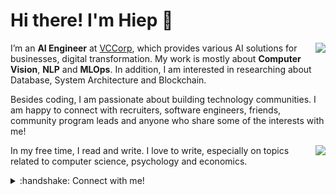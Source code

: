 # Hi there! I'm Hiep 👋 

<div>
   <a href="#">
    <img align="right" src="https://github-readme-stats.vercel.app/api/top-langs/?username=hieptran1812&layout=compact">
  </a>
</div>

I’m an **AI Engineer** at [VCCorp](https://vccorp.vn/), which provides various AI solutions for businesses, digital transformation. My work is mostly about **Computer Vision**, **NLP** and **MLOps**. In addition, I am interested in researching about Database, System Architecture and Blockchain.

Besides coding, I am passionate about building technology communities. I am happy to connect with recruiters, software engineers, friends, community program leads and anyone who share some of the interests with me!

<div>
  <a href="#">
    <img align="right" src="https://github-readme-stats.vercel.app/api?username=hieptran1812&show_icons=true&theme=default">
  </a>
</div>

In my free time, I read and write. I love to write, especially on topics related to computer science, psychology and economics.

<details>
  <summary>:handshake: Connect with me!
  </summary>
<br />

- I'm best reached via email: [Email](mailto:hieptran.jobs@gmail.com)
- [Facebook](https://www.facebook.com/hieptran1812)
- [LinkedIn](https://www.linkedin.com/in/hieptran01/)
- For detailed information about me, please view [my curriculum vitae]()

</details>


